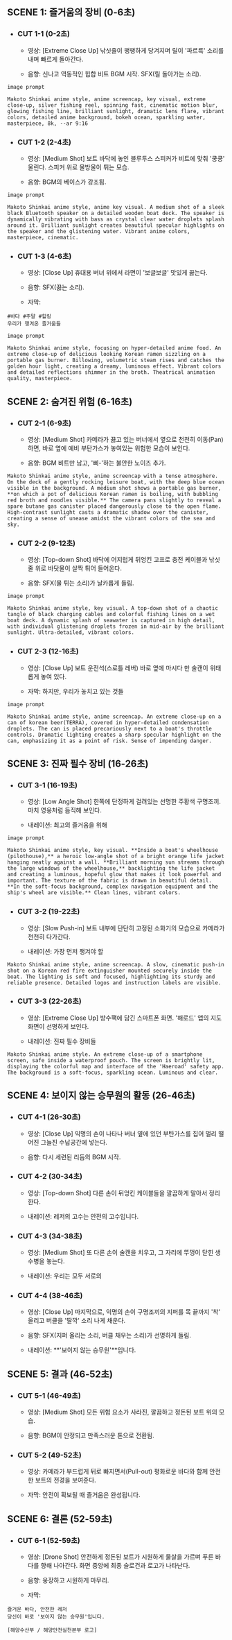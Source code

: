 ## SCENE 1: 즐거움의 장비 (0-6초)
- ### CUT 1-1 (0-2초)

    - 영상: [Extreme Close Up] 낚싯줄이 팽팽하게 당겨지며 릴이 '파르륵' 소리를 내며 빠르게 돌아간다.

    - 음향: 신나고 역동적인 힙합 비트 BGM 시작. SFX(릴 돌아가는 소리).
```
image prompt

Makoto Shinkai anime style, anime screencap, key visual, extreme close-up, silver fishing reel, spinning fast, cinematic motion blur, glowing fishing line, brilliant sunlight, dramatic lens flare, vibrant colors, detailed anime background, bokeh ocean, sparkling water, masterpiece, 8k, --ar 9:16
```

- ### CUT 1-2 (2-4초)

    - 영상: [Medium Shot] 보트 바닥에 놓인 블루투스 스피커가 비트에 맞춰 '쿵쿵' 울린다. 스피커 위로 물방울이 튀는 모습.

    - 음향: BGM의 베이스가 강조됨.
```
image prompt

Makoto Shinkai anime style, anime key visual. A medium shot of a sleek black Bluetooth speaker on a detailed wooden boat deck. The speaker is dynamically vibrating with bass as crystal clear water droplets splash around it. Brilliant sunlight creates beautiful specular highlights on the speaker and the glistening water. Vibrant anime colors, masterpiece, cinematic.
```

- ### CUT 1-3 (4-6초)

    - 영상: [Close Up] 휴대용 버너 위에서 라면이 '보글보글' 맛있게 끓는다.

    - 음향: SFX(끓는 소리).

    - 자막:
```
#바다 #주말 #힐링
우리가 챙겨온 즐거움들
```
```
image prompt

Makoto Shinkai anime style, focusing on hyper-detailed anime food. An extreme close-up of delicious looking Korean ramen sizzling on a portable gas burner. Billowing, volumetric steam rises and catches the golden hour light, creating a dreamy, luminous effect. Vibrant colors and detailed reflections shimmer in the broth. Theatrical animation quality, masterpiece.
```

## SCENE 2: 숨겨진 위험 (6-16초)
- ### CUT 2-1 (6-9초)

    - 영상: [Medium Shot] 카메라가 끓고 있는 버너에서 옆으로 천천히 이동(Pan)하면, 바로 옆에 예비 부탄가스가 놓여있는 위험한 모습이 보인다.

    - 음향: BGM 비트만 남고, '삐-'하는 불안한 노이즈 추가.
```
Makoto Shinkai anime style, anime screencap with a tense atmosphere. On the deck of a gently rocking leisure boat, with the deep blue ocean visible in the background. A medium shot shows a portable gas burner, **on which a pot of delicious Korean ramen is boiling, with bubbling red broth and noodles visible.** The camera pans slightly to reveal a spare butane gas canister placed dangerously close to the open flame. High-contrast sunlight casts a dramatic shadow over the canister, creating a sense of unease amidst the vibrant colors of the sea and sky.
```

- ### CUT 2-2 (9-12초)

    - 영상: [Top-down Shot] 바닥에 어지럽게 뒤엉킨 고프로 충전 케이블과 낚싯줄 위로 바닷물이 살짝 튀어 들어온다.

    - 음향: SFX(물 튀는 소리)가 날카롭게 들림.
```
image prompt

Makoto Shinkai anime style, key visual. A top-down shot of a chaotic tangle of black charging cables and colorful fishing lines on a wet boat deck. A dynamic splash of seawater is captured in high detail, with individual glistening droplets frozen in mid-air by the brilliant sunlight. Ultra-detailed, vibrant colors.
```

- ### CUT 2-3 (12-16초)

    - 영상: [Close Up] 보트 운전석(스로틀 레버) 바로 옆에 마시다 만 술캔이 위태롭게 놓여 있다.

    - 자막: 하지만, 우리가 놓치고 있는 것들
```
image prompt

Makoto Shinkai anime style, anime screencap. An extreme close-up on a can of korean beer(TERRA), covered in hyper-detailed condensation droplets. The can is placed precariously next to a boat's throttle controls. Dramatic lighting creates a sharp specular highlight on the can, emphasizing it as a point of risk. Sense of impending danger.
```

## SCENE 3: 진짜 필수 장비 (16-26초)
- ### CUT 3-1 (16-19초)

    - 영상: [Low Angle Shot] 한쪽에 단정하게 걸려있는 선명한 주황색 구명조끼. 마치 영웅처럼 듬직해 보인다. 

    - 내레이션: 최고의 즐거움을 위해
```
image prompt

Makoto Shinkai anime style, key visual. **Inside a boat's wheelhouse (pilothouse),** a heroic low-angle shot of a bright orange life jacket hanging neatly against a wall. **Brilliant morning sun streams through the large windows of the wheelhouse,** backlighting the life jacket and creating a luminous, hopeful glow that makes it look powerful and important. The texture of the fabric is drawn in beautiful detail. **In the soft-focus background, complex navigation equipment and the ship's wheel are visible.** Clean lines, vibrant colors.
```

- ### CUT 3-2 (19-22초)

    - 영상: [Slow Push-in] 보트 내부에 단단히 고정된 소화기의 모습으로 카메라가 천천히 다가간다.

    - 내레이션: 가장 먼저 챙겨야 할
```
Makoto Shinkai anime style, anime screencap. A slow, cinematic push-in shot on a Korean red fire extinguisher mounted securely inside the boat. The lighting is soft and focused, highlighting its sturdy and reliable presence. Detailed logos and instruction labels are visible.
```

- ### CUT 3-3 (22-26초)

    - 영상: [Extreme Close Up] 방수팩에 담긴 스마트폰 화면. '해로드' 앱의 지도 화면이 선명하게 보인다. 

    - 내레이션: 진짜 필수 장비들
```
Makoto Shinkai anime style. An extreme close-up of a smartphone screen, safe inside a waterproof pouch. The screen is brightly lit, displaying the colorful map and interface of the 'Haeroad' safety app. The background is a soft-focus, sparkling ocean. Luminous and clear.
```

## SCENE 4: 보이지 않는 승무원의 활동 (26-46초)
- ### CUT 4-1 (26-30초)

    - 영상: [Close Up] 익명의 손이 나타나 버너 옆에 있던 부탄가스를 집어 멀리 떨어진 그늘진 수납공간에 넣는다.

    - 음향: 다시 세련된 리듬의 BGM 시작.

- ### CUT 4-2 (30-34초)

    - 영상: [Top-down Shot] 다른 손이 뒤엉킨 케이블들을 깔끔하게 말아서 정리한다.

    - 내레이션: 레저의 고수는 안전의 고수입니다.

- ### CUT 4-3 (34-38초)

    - 영상: [Medium Shot] 또 다른 손이 술캔을 치우고, 그 자리에 뚜껑이 닫힌 생수병을 놓는다. 

    - 내레이션: 우리는 모두 서로의

- ### CUT 4-4 (38-46초)

    - 영상: [Close Up] 마지막으로, 익명의 손이 구명조끼의 지퍼를 목 끝까지 '착' 올리고 버클을 '딸깍' 소리 나게 채운다.

    - 음향: SFX(지퍼 올리는 소리, 버클 채우는 소리)가 선명하게 들림.

    - 내레이션: **'보이지 않는 승무원'**입니다.

## SCENE 5: 결과 (46-52초)
- ### CUT 5-1 (46-49초)

    - 영상: [Medium Shot] 모든 위험 요소가 사라진, 깔끔하고 정돈된 보트 위의 모습.

    - 음향: BGM이 안정되고 만족스러운 톤으로 전환됨.

- ### CUT 5-2 (49-52초)

    - 영상: 카메라가 부드럽게 뒤로 빠지면서(Pull-out) 평화로운 바다와 함께 안전한 보트의 전경을 보여준다.

    - 자막: 안전이 확보될 때 즐거움은 완성됩니다.

## SCENE 6: 결론 (52-59초)
- ### CUT 6-1 (52-59초)

    - 영상: [Drone Shot] 안전하게 정돈된 보트가 시원하게 물살을 가르며 푸른 바다를 향해 나아간다. 화면 중앙에 최종 슬로건과 로고가 나타난다.

    - 음향: 웅장하고 시원하게 마무리.

    - 자막:
```
즐거운 바다, 안전한 레저
당신이 바로 '보이지 않는 승무원'입니다.

[해양수산부 / 해양안전실천본부 로고]
```